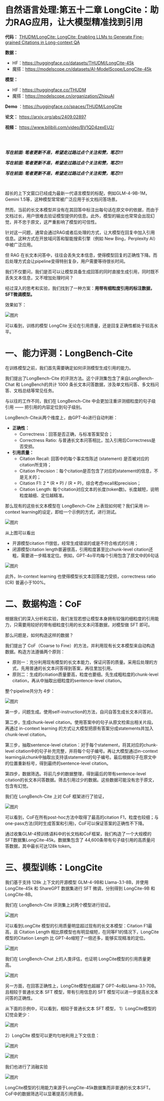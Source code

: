 # 自然语言处理:第五十二章 LongCite：助力RAG应用，让大模型精准找到引用

**代码：** [THUDM/LongCite: LongCite: Enabling LLMs to Generate Fine-grained Citations in Long-context QA](https://github.com/THUDM/LongCite/)

**数据：**

* HF：https://huggingface.co/datasets/THUDM/LongCite-45k
* 魔搭：https://modelscope.cn/datasets/AI-ModelScope/LongCite-45k

**模型：**

* HF：https://huggingface.co/THUDM
* 魔搭：https://modelscope.cn/organization/ZhipuAI

 **Demo** ：https://huggingface.co/spaces/THUDM/LongCite

 **论文：** https://arxiv.org/abs/2409.02897

 **视频：** https://www.bilibili.com/video/BV1QD4zexEU2/

<br />

<br />

***写在前面: 笔者更新不易，希望走过路过点个关注和赞，笔芯!!!***

***写在前面: 笔者更新不易，希望走过路过点个关注和赞，笔芯!!!***

***写在前面: 笔者更新不易，希望走过路过点个关注和赞，笔芯!!!***

<br />

超长的上下文窗口已经成为最新一代语言模型的标配，例如GLM-4-9B-1M，Gemini 1.5等，这种模型常常被广泛应用于长文档问答场景。

然而，当前的长文本模型并没有在其回答中标注出每句话在原文中的依据，而由于文档过长，用户很难去验证模型提供的信息。此外，模型的输出也常常会出现幻觉，并不忠于原文，这严重影响了模型的可信性。

针对这一问题，通常会通过RAG或者后处理的方式，让大模型在回复中加入引用信息。这种方式在开放域问答和智能搜索引擎（例如 New Bing，Perplexity AI）中被广泛应用。

但 RAG 在长文本问答中，往往会丢失文本信息，使得模型回复的正确性下降。而后处理方式会让pipeline变得特别复杂，用户需要等待很长时间。

我们不仅要问，我们是否可以让模型具备生成回答的同时直接生成引用，同时既不丢失文本信息，又不增加处理时间？

经过深入的思考和实验，我们找到了一种方案：**用带有细粒度引用的标注数据，SFT微调模型。**

效果如下：

![图片](https://mmbiz.qpic.cn/sz_mmbiz_png/Eu2cI2IojBIj6kDXFP9tRxhsHq6TNVE7d29U77NIia5Lb4wfv7DRqkrv44WjFYz9uGibM3ZWAy7ANGeOogrr2pUA/640?wx_fmt=png&from=appmsg&tp=webp&wxfrom=5&wx_lazy=1&wx_co=1)

可以看到，训练的模型 LongCite 无论在引用质量，还是回复正确性都处于较高水平。

# **一、能力评测：LongBench-Cite**

在训练模型之前，我们首先需要确定如何评测模型生成引用的能力。

我们提出了LongBench-Cite 的评测方法。这个评测集包含了来自LongBench-Chat 和 LongBench的共计 1000 条长文本问答数据，涉及单文档问答、多文档问答、文档总结等常见任务。

与以往的工作不同，我们在 LongBench-Cite 中会更加注重评测细粒度的句子级引用 —— 把引用的内容定位到句子级别。

LongBench-Cite从两个维度上，由GPT-4o进行自动判断：

* **正确性：**
  * Correctness：回答是否正确，与标准答案契合；
  * Correctness Ratio:  与普通长文本问答相比，加入引用后Correctness是否受损。
* **引用质量：**
  * Citation Recall: 回答中的每个事实性陈述 (statement) 是否被对应的citation所支持；
  * Citation Precision：每个citation是否包含了对应的statement的信息，不是无关的；
  * Citation F1: 2 * (R * P) / (R + P)，综合考虑recall和precision；
  * Citation Length: 每个citation对应文本的长度(token数)。长度越短，说明粒度越细、定位越精准。

那么现有的这些长文本模型在 LongBench-Cite 上表现如何呢？我们采用 in-context learning的设定，即给一个示例的方式，进行测试。

![图片](https://mmbiz.qpic.cn/sz_mmbiz_png/Eu2cI2IojBIj6kDXFP9tRxhsHq6TNVE7zoqiaOA1k7oJYg3oxRPMoXjAjY1ppv8gxoE5QoxhOJAc9dVB8Y8nCNA/640?wx_fmt=png&from=appmsg&tp=webp&wxfrom=5&wx_lazy=1&wx_co=1)

从上图可以看出

* 开源模型citation f1很低，经常生成错误的或是不符合格式的引用；
* 闭源模型citation length普遍很高，引用粒度甚至比chunk-level citation还粗，需要进一步精准定位。例如，GPT-4o平均每个引用包含了原文中的6句话

![图片](https://mmbiz.qpic.cn/sz_mmbiz_png/Eu2cI2IojBIj6kDXFP9tRxhsHq6TNVE7iblBYfibibeoL7NsayLIcrxRu6z3t6BTcibf43UvvSIyNM8WMicrXDic4ib5Q/640?wx_fmt=png&from=appmsg&tp=webp&wxfrom=5&wx_lazy=1&wx_co=1)

此外，In-context learning 也使得模型长文本回答能力受损，correctness ratio (CR) 普遍小于100%。

# **二、数据构造：CoF**

根据我们的深入分析和实验，我们发现若想让模型本身拥有较强的细粒度的引用能力，只需要用较好的带有细粒度引用的长文本问答数据，对模型做 SFT 即可。

那么问题是，如何构造这样的数据？

我们提出了 CoF（Coarse to Fine）的方法，并利用现有长文本模型来自动构造数据。构造方法遵循两个原则：

* 原则一：充分利用现有模型的长文本能力，保证问答的质量。采用后处理的方式，先用普通的长文本问答得到答案，再往里加引用。
* 原则二：生成的citiation质量要高，粒度也要细。先生成粗粒度的chunk-level citation，再从中抽取出细粒度的sentence-level citation。

整个pipeline共分为 4步：

![图片](https://mmbiz.qpic.cn/sz_mmbiz_png/Eu2cI2IojBIj6kDXFP9tRxhsHq6TNVE7OaEjnDZG56O4kgWLgTaVJIJJGBdtW5BDCyibRv8vw4j0oQXv8flj1Hw/640?wx_fmt=png&from=appmsg&tp=webp&wxfrom=5&wx_lazy=1&wx_co=1)

第一步，问题生成。使用self-instruction的方法，自问自答生成长文本问答对。

第二步，生成chunk-level citation。使用答案中的句子从原文检索出相关片段。再通过 in-context learning 的方式让大模型把原有答案分成statements并加入chunk-level citation。

第三步，抽取sentence-level citation：对于每个statement，将其对应的chunk-level citation中的句子补充完整，并将每个句子编号。再让大模型通过in-context learning从chunk中抽取出支持该statement的句子编号。最后根据句子在原文中的位置重新标号，得到最终的sentence-level citation。

第四步，数据筛选。将前几步的数据整理，得到最后的带有sentence-level citation的长文本问答数据。筛去引用过少的数据。这些数据可能没有忠于原文，包含有幻觉。

我们在 LongBench-Cite 上对 CoF 框架进行了验证，

![图片](https://mmbiz.qpic.cn/sz_mmbiz_png/Eu2cI2IojBIj6kDXFP9tRxhsHq6TNVE7RVS2N5TdVJKT9b9QtKGVVRibHiakotkMIROaFZRlcyKop8nFNCAR68xg/640?wx_fmt=png&from=appmsg&tp=webp&wxfrom=5&wx_lazy=1&wx_co=1)

可以看到，CoF在所有post-hoc方法中取得了最高的citation F1，粒度也较细；与one-pass方法(同时生成答案和引用)，CoF可以保证答案的正确性不下降。

通过收集GLM-4预训练语料中的长文档和CoF框架，我们构造了一个大规模的SFT数据集LongCite-45k。数据集包含了 44,600条带有句子级引用的高质量问答数据，其中最长可达128k token。

# **三、模型训练：LongCite**

我们基于支持 128k 上下文的开源模型 GLM-4-9B和 Llama-3.1-8B，并使用 LongCite-45k 和 ShareGPT 数据集进行 SFT 微调，分别得到 LongCite-9B 和 LongCite-8B。

我们在 LongBench-Cite 评测集上对两个模型进行验证。

![图片](https://mmbiz.qpic.cn/sz_mmbiz_png/Eu2cI2IojBIj6kDXFP9tRxhsHq6TNVE7WP7K8KwvlXR9uQ8r32zicguQmwLlv77w4YbOWZwSCA9MNxhruj00awA/640?wx_fmt=png&from=appmsg&tp=webp&wxfrom=5&wx_lazy=1&wx_co=1)

可以看到LongCite 模型的引用质量明显超过现有的长文本模型：Citation F1最高，且 Citation Length 相比原模型也有明显缩短，在同等F1的情况下，LongCite 模型的Citation Length 比 GPT-4o缩短了一倍还多，能够实现精准的定位。

![图片](https://mmbiz.qpic.cn/sz_mmbiz_png/Eu2cI2IojBIj6kDXFP9tRxhsHq6TNVE7RXZsw9GqLCCZa2l2SYnhHlVkwgxe34T47ZlscNTN5V06UhsDaNf3gA/640?wx_fmt=png&from=appmsg&tp=webp&wxfrom=5&wx_lazy=1&wx_co=1)

我们在 LongBench-Chat 上的人类评估，也证明 LongCite模型的引用质量更高。

![图片](https://mmbiz.qpic.cn/sz_mmbiz_png/Eu2cI2IojBIj6kDXFP9tRxhsHq6TNVE7OI6P1MJwwenCBXHlnjNhLFyA0bSqTmCSDmvlHlNNeiaLUqqbRxQ3iarw/640?wx_fmt=png&from=appmsg&tp=webp&wxfrom=5&wx_lazy=1&wx_co=1)

另一方面，在回答正确性上，LongCite模型也超越了 GPT-4o和Llama-3.1-70B。且相较于普通长文本 SFT 模型，带有引用信息的 SFT 模型可以进一步提高长文本问答的正确性。

从下面的示例中，可以看到，相较于普通长文本 SFT 模型， 1）LongCite模型的幻觉会更少：

![图片](https://mmbiz.qpic.cn/sz_mmbiz_png/Eu2cI2IojBIj6kDXFP9tRxhsHq6TNVE7mAbEianno4rialchPQTH49RIAy11WLfMic47I5RP2fNxjanprrEhHChBw/640?wx_fmt=png&from=appmsg&tp=webp&wxfrom=5&wx_lazy=1&wx_co=1)

2）LongCite 模型可以更均匀地利用上下文信息：

![图片](https://mmbiz.qpic.cn/sz_mmbiz_png/Eu2cI2IojBIj6kDXFP9tRxhsHq6TNVE75YZAOjra6E4Y4OwVtfsgfwmwyytXvVRfRmcQKUHTza11M33hPUUIkw/640?wx_fmt=png&from=appmsg&tp=webp&wxfrom=5&wx_lazy=1&wx_co=1)

![图片](https://mmbiz.qpic.cn/sz_mmbiz_png/Eu2cI2IojBIj6kDXFP9tRxhsHq6TNVE7kWyp6xOFZcqShEMEVqD8Q5JlicB32FJmWrSia73GoHeogTcYY1Grw2BQ/640?wx_fmt=png&from=appmsg&tp=webp&wxfrom=5&wx_lazy=1&wx_co=1)

我们也进行了消融实验

![图片](https://mmbiz.qpic.cn/sz_mmbiz_png/Eu2cI2IojBIj6kDXFP9tRxhsHq6TNVE78rrxVtmn9f126xTxV9s2g6tJ7eXcjS8iaTsDRh3AbibY5vIjicJl0MlPw/640?wx_fmt=png&from=appmsg&tp=webp&wxfrom=5&wx_lazy=1&wx_co=1)

LongCite模型的引用能力来源于LongCite-45k数据集而非普通的长文本SFT。CoF中的数据筛选可以显著提高引用质量。
